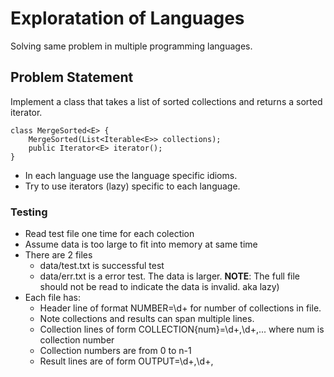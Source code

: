 # Exploratation of Languages

  Solving same problem in multiple programming languages.

## Problem Statement
  Implement a class that takes a list of sorted collections and returns a sorted iterator.

```
class MergeSorted<E> {
    MergeSorted(List<Iterable<E>> collections);
    public Iterator<E> iterator();
}
```

* In each language use the language specific idioms.
* Try to use iterators  (lazy) specific to each language.

### Testing
* Read test file one time for each colection
* Assume data is too large to fit into memory at same time
* There are 2 files 
   * data/test.txt is successful test 
   * data/err.txt is a error test. The data is larger. **NOTE**: The full file should not be read to indicate the data is invalid. aka lazy)
* Each file has:
   * Header line of format NUMBER=\d+ for number of collections in file.
   * Note collections and results can span multiple lines.
   * Collection lines of form COLLECTION{num}=\d+,\d+,... where num is collection number
   * Collection numbers are from 0 to n-1
   * Result lines are of form OUTPUT=\d+,\d+,


